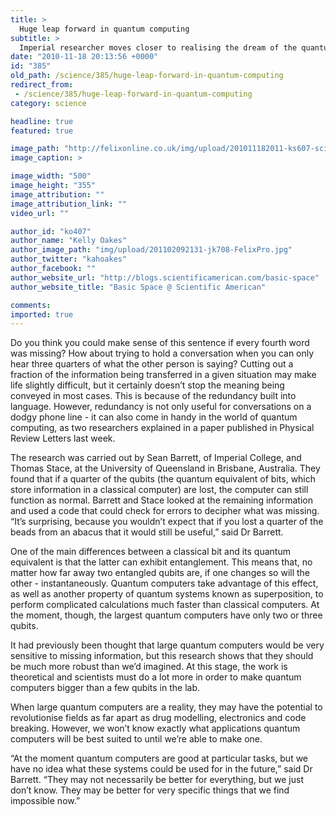 ```yaml
---
title: >
  Huge leap forward in quantum computing
subtitle: >
  Imperial researcher moves closer to realising the dream of the quantum computer
date: "2010-11-18 20:13:56 +0000"
id: "385"
old_path: /science/385/huge-leap-forward-in-quantum-computing
redirect_from:
 - /science/385/huge-leap-forward-in-quantum-computing
category: science

headline: true
featured: true

image_path: "http://felixonline.co.uk/img/upload/201011182011-ks607-sciences.jpg"
image_caption: >

image_width: "500"
image_height: "355"
image_attribution: ""
image_attribution_link: ""
video_url: ""

author_id: "ko407"
author_name: "Kelly Oakes"
author_image_path: "img/upload/201102092131-jk708-FelixPro.jpg"
author_twitter: "kahoakes"
author_facebook: ""
author_website_url: "http://blogs.scientificamerican.com/basic-space"
author_website_title: "Basic Space @ Scientific American"

comments:
imported: true
---
```


Do you think you could make sense of this sentence if every fourth word was missing? How about trying to hold a conversation when you can only hear three quarters of what the other person is saying? Cutting out a fraction of the information being transferred in a given situation may make life slightly difficult, but it certainly doesn’t stop the meaning being conveyed in most cases. This is because of the redundancy built into language. However, redundancy is not only useful for conversations on a dodgy phone line - it can also come in handy in the world of quantum computing, as two researchers explained in a paper published in Physical Review Letters last week.

The research was carried out by Sean Barrett, of Imperial College, and Thomas Stace, at the University of Queensland in Brisbane, Australia. They found that if a quarter of the qubits (the quantum equivalent of bits, which store information in a classical computer) are lost, the computer can still function as normal. Barrett and Stace looked at the remaining information and used a code that could check for errors to decipher what was missing. “It’s surprising, because you wouldn’t expect that if you lost a quarter of the beads from an abacus that it would still be useful,” said Dr Barrett.

One of the main differences between a classical bit and its quantum equivalent is that the latter can exhibit entanglement. This means that, no matter how far away two entangled qubits are, if one changes so will the other - instantaneously. Quantum computers take advantage of this effect, as well as another property of quantum systems known as superposition, to perform complicated calculations much faster than classical computers. At the moment, though, the largest quantum computers have only two or three qubits.

It had previously been thought that large quantum computers would be very sensitive to missing information, but this research shows that they should be much more robust than we’d imagined. At this stage, the work is theoretical and scientists must do a lot more in order to make quantum computers bigger than a few qubits in the lab.

When large quantum computers are a reality, they may have the potential to revolutionise fields as far apart as drug modelling, electronics and code breaking. However, we won’t know exactly what applications quantum computers will be best suited to until we’re able to make one.

“At the moment quantum computers are good at particular tasks, but we have no idea what these systems could be used for in the future,” said Dr Barrett. “They may not necessarily be better for everything, but we just don’t know. They may be better for very specific things that we find impossible now.”
